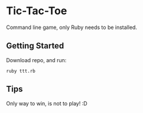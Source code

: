 # Tic-Tac-Toe

Command line game, only Ruby needs to be installed.

## Getting Started

Download repo, and run:

`ruby ttt.rb`

## Tips

Only way to win, is not to play! :D